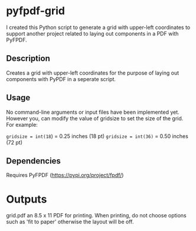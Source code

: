 # pyfpdf-grid
I created this Python script to generate a grid with upper-left coordinates to support another project related to laying out components in a PDF with PyFPDF.

## Description
Creates a grid with upper-left coordinates for the purpose of laying out components with PyPDF in a seperate script.

## Usage
No command-line arguments or input files have been implemented yet. However you, can modify the value of gridsize to set the size of the grid. For example:

`gridsize = int(18`) = 0.25 inches (18 pt)
`gridsize = int(36)` = 0.50 inches (72 pt)

## Dependencies

Requires PyFPDF (https://pypi.org/project/fpdf/)

# Outputs

grid.pdf an 8.5 x 11 PDF for printing. When printing, do not choose options such as 'fit to paper' otherwise the layout will be off.

